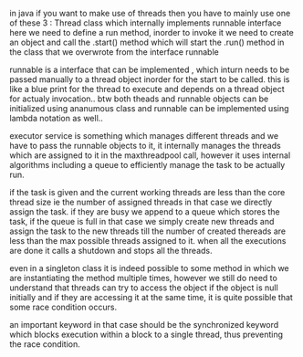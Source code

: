 in java if you want to make use of threads then you have to mainly use one of these 3 :
Thread class which internally implements runnable interface here we need to define a run method, inorder to invoke it we need to create an object and call the .start() method which will start the .run() method in the class that we overwrote from the interface runnable

runnable is a interface that can be implemented , which inturn needs to be passed manually to a thread object inorder for the start to be called.
this is like a blue print for the thread to execute and depends on a thread object for actualy invocation.. btw both theads and runnable objects can be initialized using ananumous class and runnable can be implemented using lambda notation as well..

executor service is something which manages different threads and we have to pass the runnable objects to it, it internally manages the threads which are assigned to it in the maxthreadpool call, however it uses internal algorithms including a queue to efficiently manage the task to be actually run.

if the task is given and the current working threads are less than the core thread size ie the number of assigned threads in that case we directly assign the task. if they are busy we append to a queue which stores the task, if the queue is full in that case we simply create new threads and assign the task to the new threads till the number of created thereads are less than the max possible threads assigned to it.  when all the executions are done it calls a shutdown and stops all the threads.

even in a singleton class it is indeed possible to  some method in which we are instantiating the method multiple times, however we still do need to understand that threads can try to access the object if the object is null initially and if they are accessing it at the same time, it is quite possible that some race condition occurs.

an important keyword in that case should be the synchronized keyword which blocks execution within a block to a single thread, thus preventing the race condition.